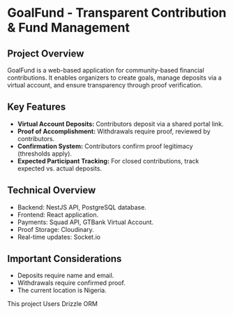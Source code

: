 # GoalFund - Transparent Contribution & Fund Management

## Project Overview

GoalFund is a web-based application for community-based financial contributions. It enables organizers to create goals, manage deposits via a virtual account, and ensure transparency through proof verification.

## Key Features

- **Virtual Account Deposits:** Contributors deposit via a shared portal link.
- **Proof of Accomplishment:** Withdrawals require proof, reviewed by contributors.
- **Confirmation System:** Contributors confirm proof legitimacy (thresholds apply).
- **Expected Participant Tracking:** For closed contributions, track expected vs. actual deposits.

## Technical Overview

- Backend: NestJS API, PostgreSQL database.
- Frontend: React application.
- Payments: Squad API, GTBank Virtual Account.
- Proof Storage: Cloudinary.
- Real-time updates: Socket.io

## Important Considerations

- Deposits require name and email.
- Withdrawals require confirmed proof.
- The current location is Nigeria.

This project Users Drizzle ORM
